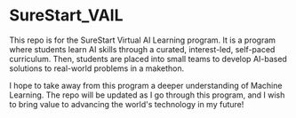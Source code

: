 # SureStart_VAIL

This repo is for the SureStart Virtual AI Learning program. It is a program where students learn AI skills 
through a curated, interest-led, self-paced curriculum. Then, students are placed into small teams to develop 
AI-based solutions to real-world problems in a makethon. 

I hope to take away from this program a deeper understanding of Machine Learning. The repo will be updated 
as I go through this program, and I wish to bring value to advancing the world's technology in my future!
